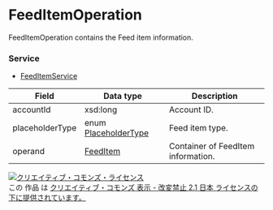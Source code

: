 # FeedItemOperation
FeedItemOperation contains the Feed item information.
### Service
+ [FeedItemService](../services/FeedItemService.md)

| Field | Data type | Description | 
|---|---|---|
| accountId| xsd:long| Account ID. |
| placeholderType| enum <a href="../data/PlaceholderType.md">PlaceholderType</a>| Feed item type. |
| operand| <a href="../data/FeedItem.md">FeedItem</a>| Container of FeedItem information. |
<a rel="license" href="http://creativecommons.org/licenses/by-nd/2.1/jp/"><img alt="クリエイティブ・コモンズ・ライセンス" style="border-width:0" src="https://i.creativecommons.org/l/by-nd/2.1/jp/88x31.png" /></a><br />この 作品 は <a rel="license" href="http://creativecommons.org/licenses/by-nd/2.1/jp/">クリエイティブ・コモンズ 表示 - 改変禁止 2.1 日本 ライセンスの下に提供されています。</a>
